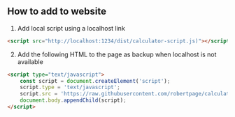 ## How to add to website

1. Add local script using a localhost link

```html
<script src="http://localhost:1234/dist/calculator-script.js)"></script>
```

2. Add the following HTML to the page as backup when localhost is not available

```html
<script type="text/javascript">
    const script = document.createElement('script');
    script.type = 'text/javascript';
    script.src = 'https://raw.githubusercontent.com/robertpage/calculator/master/dist/calculator-script.js';
    document.body.appendChild(script);
</script>
```
